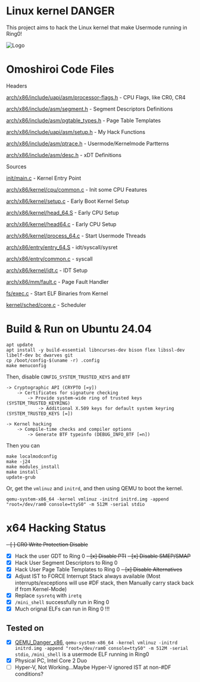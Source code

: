# Linux kernel DANGER

This project aims to hack the Linux kernel that make Usermode running in Ring0!

![Logo](./linux_danger.png)

# Omoshiroi Code Files

Headers

[arch/x86/include/uapi/asm/processor-flags.h](arch/x86/include/uapi/asm/processor-flags.h) - CPU Flags, like CR0, CR4

[arch/x86/include/asm/segment.h](arch/x86/include/asm/segment.h) - Segment Descriptors Definitions

[arch/x86/include/asm/pgtable_types.h](arch/x86/include/asm/pgtable_types.h) - Page Table Templates

[arch/x86/include/uapi/asm/setup.h](arch/x86/include/uapi/asm/setup.h) - My Hack Functions

[arch/x86/include/asm/ptrace.h](arch/x86/include/asm/ptrace.h) - Usermode/Kernelmode Partterns

[arch/x86/include/asm/desc.h](arch/x86/include/asm/desc.h) - xDT Definitions

Sources

[init/main.c](init/main.c) - Kernel Entry Point

[arch/x86/kernel/cpu/common.c](arch/x86/kernel/cpu/common.c) - Init some CPU Features

[arch/x86/kernel/setup.c](arch/x86/kernel/setup.c) - Early Boot Kernel Setup

[arch/x86/kernel/head_64.S](arch/x86/kernel/head_64.S) - Early CPU Setup

[arch/x86/kernel/head64.c](arch/x86/kernel/head64.c) - Early CPU Setup

[arch/x86/kernel/process_64.c](arch/x86/kernel/process_64.c) - Start Usermode Threads

[arch/x86/entry/entry_64.S](arch/x86/entry/entry_64.S) - idt/syscall/sysret

[arch/x86/entry/common.c](arch/x86/entry/common.c) - syscall

[arch/x86/kernel/idt.c](arch/x86/kernel/idt.c) - IDT Setup

[arch/x86/mm/fault.c](arch/x86/mm/fault.c) - Page Fault Handler

[fs/exec.c](fs/exec.c) - Start ELF Binaries from Kernel

[kernel/sched/core.c](kernel/sched/core.c) - Scheduler

# Build & Run on Ubuntu 24.04

```
apt update
apt install -y build-essential libncurses-dev bison flex libssl-dev libelf-dev bc dwarves git
cp /boot/config-$(uname -r) .config
make menuconfig
```

Then, disable ```CONFIG_SYSTEM_TRUSTED_KEYS``` and ```BTF```

```
-> Cryptographic API (CRYPTO [=y])
    -> Certificates for signature checking
        -> Provide system-wide ring of trusted keys (SYSTEM_TRUSTED_KEYRING)
            -> Additional X.509 keys for default system keyring (SYSTEM_TRUSTED_KEYS [=])

-> Kernel hacking
    -> Compile-time checks and compiler options
        -> Generate BTF typeinfo (DEBUG_INFO_BTF [=n])
```

Then you can 

```
make localmodconfig
make -j24
make modules_install
make install
update-grub
```

Or, get the `vmlinuz` and `initrd`, and then using QEMU to boot the kernel.

```
qemu-system-x86_64 -kernel vmlinuz -initrd initrd.img -append "root=/dev/ram0 console=ttyS0" -m 512M -serial stdio
```

# x64 Hacking Status

~~- [ ] CR0 Write Protection Disable~~
- [x] Hack the user GDT to Ring 0
~~- [x] Disable PTI~~
~~- [x] Disable SMEP/SMAP~~
- [x] Hack User Segment Descriptors to Ring 0
- [x] Hack User Page Table Templates to Ring 0
~~- [x] Disable Alternatives~~
- [x] Adjust IST to FORCE Interrupt Stack always available (Most interrupts/exceptions will use #DF stack, then Manually carry stack back if from Kernel-Mode)
- [x] Replace `sysretq` with `iretq`
- [x] `/mini_shell` successfully run in Ring 0
- [x] Much orignal ELFs can run in Ring 0 !!!

## Tested on

- [x] [QEMU_Danger_x86](https://github.com/UEFI-code/QEMU_Danger_x86), `qemu-system-x86_64 -kernel vmlinuz -initrd initrd.img -append "root=/dev/ram0 console=ttyS0" -m 512M -serial stdio`, `/mini_shell` is a usermode ELF running in Ring0
- [x] Physical PC, Intel Core 2 Duo
- [ ] Hyper-V, Not Working...Maybe Hyper-V ignored IST at non-#DF conditions?